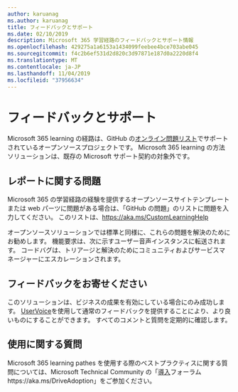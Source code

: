 ```yaml
---
author: karuanag
ms.author: karuanag
title: フィードバックとサポート
ms.date: 02/10/2019
description: Microsoft 365 学習経路のフィードバックとサポート情報
ms.openlocfilehash: 429275a1a6153a1434099feebee4bce703abe045
ms.sourcegitcommit: f4c2b6ef531d2d820c3d97871e187d0a2220d8f4
ms.translationtype: MT
ms.contentlocale: ja-JP
ms.lasthandoff: 11/04/2019
ms.locfileid: "37956634"
---
```

# <a name="feedback-and-support"></a>フィードバックとサポート

Microsoft 365 learning の経路は、GitHub の[オンライン問題リスト](https://aka.ms/CustomLearningHelp)でサポートされているオープンソースプロジェクトです。 Microsoft 365 learning の方法ソリューションは、既存の Microsoft サポート契約の対象外です。  

## <a name="report-issues"></a>レポートに関する問題

Microsoft 365 の学習経路の経験を提供するオープンソースサイトテンプレートまたは web パーツに問題がある場合は、「GitHub の問題」のリストに問題を入力してください。  このリストは、https://aka.ms/CustomLearningHelp  

オープンソースソリューションでは標準と同様に、これらの問題を解決のためにお勧めします。 機能要求は、次に示すユーザー音声インスタンスに転送されます。 コードバグは、トリアージと解決のためにコミュニティおよびサービスマネージャーにエスカレーションされます。  

## <a name="provide-us-feedback"></a>フィードバックをお寄せください

このソリューションは、ビジネスの成果を有効にしている場合にのみ成功します。  [UserVoice](https://microsoftteams.uservoice.com/forums/913429-learning-solutions)を使用して通常のフィードバックを提供することにより、より良いものにすることができます。  すべてのコメントと質問を定期的に確認します。 

## <a name="usage-questions"></a>使用に関する質問

Microsoft 365 learning pathes を使用する際のベストプラクティスに関する質問については、Microsoft Technical Community の「[導入](https://aka.ms/DriveAdoption)フォーラムhttps://aka.ms/DriveAdoption」をご参加ください。 

